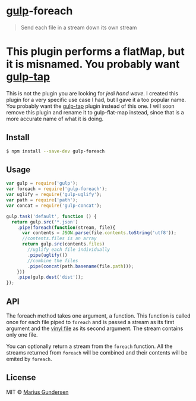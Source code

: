 # [gulp](http://gulpjs.com)-foreach

> Send each file in a stream down its own stream


# This plugin performs a flatMap, but it is misnamed. You probably want [gulp-tap](https://www.npmjs.com/package/gulp-tap)

This is not the plugin you are looking for *jedi hand wave*. I created this plugin for a very specific use case I had, but I gave it a too popular name. You probably want the [gulp-tap](https://www.npmjs.com/package/gulp-tap) plugin instead of this one. I will soon remove this plugin and rename it to gulp-flat-map instead, since that is a more accurate name of what it is doing.

## Install

```bash
$ npm install --save-dev gulp-foreach
```


## Usage

```js
var gulp = require('gulp');
var foreach = require('gulp-foreach');
var uglify = require('gulp-uglify');
var path = require('path');
var concat = require('gulp-concat');

gulp.task('default', function () {
  return gulp.src('*.json')
    .pipe(foreach(function(stream, file){
      var contents = JSON.parse(file.contents.toString('utf8'));
      //contents.files is an array
      return gulp.src(contents.files)
        //uglify each file individually
        .pipe(uglify())
        //combine the files
        .pipe(concat(path.basename(file.path)));
    }))
    .pipe(gulp.dest('dist'));
});
```


## API

The foreach method takes one argument, a function. This function is called once for each file piped to `foreach` and is passed a stream as its first argument and the [vinyl file](https://github.com/wearefractal/vinyl) as its second argument. The stream contains only one file.

You can optionally return a stream from the `foreach` function. All the streams returned from `foreach` will be combined and their contents will be emited by `foreach`.

## License

MIT © [Marius Gundersen](https://github.com/mariusGundersen)
